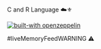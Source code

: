 C and R Language ☁️⚜️


[![built-with openzeppelin](https://img.shields.io/badge/built%20with-OpenZeppelin-3677FF)](https://docs.openzeppelin.com/)


#liveMemoryFeedWARNING ⚠️

